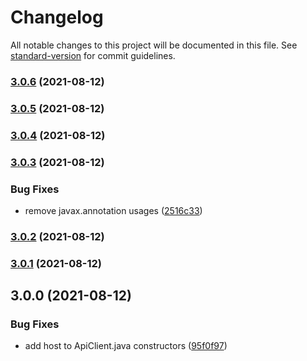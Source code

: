 # Changelog

All notable changes to this project will be documented in this file. See [standard-version](https://github.com/conventional-changelog/standard-version) for commit guidelines.

### [3.0.6](https://github.com/Panzer1119/radarr4j/compare/v3.0.5...v3.0.6) (2021-08-12)

### [3.0.5](https://github.com/Panzer1119/radarr4j/compare/v3.0.4...v3.0.5) (2021-08-12)

### [3.0.4](https://github.com/Panzer1119/radarr4j/compare/v3.0.3...v3.0.4) (2021-08-12)

### [3.0.3](https://github.com/Panzer1119/radarr4j/compare/v3.0.2...v3.0.3) (2021-08-12)


### Bug Fixes

* remove javax.annotation usages ([2516c33](https://github.com/Panzer1119/radarr4j/commit/2516c334ce36a8c2cd4ad1dcbc302dde07cd7acb))

### [3.0.2](https://github.com/Panzer1119/radarr4j/compare/v3.0.1...v3.0.2) (2021-08-12)

### [3.0.1](https://github.com/Panzer1119/radarr4j/compare/v3.0.0...v3.0.1) (2021-08-12)

## 3.0.0 (2021-08-12)


### Bug Fixes

* add host to ApiClient.java constructors ([95f0f97](https://github.com/Panzer1119/radarr4j/commit/95f0f9739d008fdb9889be66e368330b39de127b))
